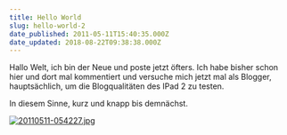```yaml
---
title: Hello World
slug: hello-world-2
date_published: 2011-05-11T15:40:35.000Z
date_updated: 2018-08-22T09:38:38.000Z
---
```


Hallo Welt, ich bin der Neue und poste jetzt öfters. Ich habe bisher schon hier und dort mal kommentiert und versuche mich jetzt mal als Blogger, hauptsächlich, um die Blogqualitäten des IPad 2 zu testen.

In diesem Sinne, kurz und knapp bis demnächst.

[![20110511-054227.jpg](//picdump.thafaker.de/2011/05/20110511-054227.jpg)](http://picdump.thafaker.de/2011/05/20110511-054227.jpg)
